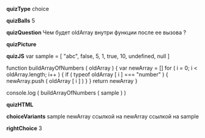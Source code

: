 ____quizType____
choice

____quizBalls____
5


____quizQuestion____
Чем будет oldArray внутри функции после ее вызова ?

____quizPicture____


____quizJS____
var sample = [ "abc", false, 5, 1, true, 10, undefined, null ]

function buildArrayOfNumbers ( oldArray ) {
    var newArray = []
    for ( i = 0;   i < oldArray.length;   i++ ) {
        if ( typeof oldArray [ i ]  === "number" ) {
            newArray.push ( oldArray [ i ] )
        }
    }
    return newArray
}

console.log (
    buildArrayOfNumbers ( sample )
)


____quizHTML____


____choiceVariants____
sample
newArray
ссылкой на newArray
ссылкой на sample



____rightChoice____
3
